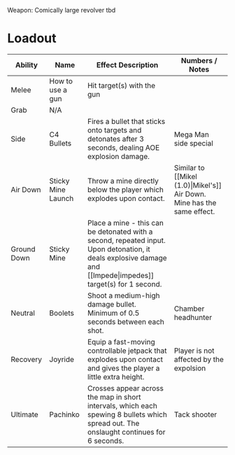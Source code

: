 Weapon: Comically large revolver
tbd
# Loadout

| Ability     | Name               | Effect Description                                                                                                                                              | Numbers / Notes                                                            |
| ----------- | ------------------ | --------------------------------------------------------------------------------------------------------------------------------------------------------------- | -------------------------------------------------------------------------- |
| Melee       | How to use a gun   | Hit target(s) with the gun                                                                                                                                      |                                                                            |
| Grab        | N/A                |                                                                                                                                                                 |                                                                            |
| Side        | C4 Bullets         | Fires a bullet that sticks onto targets and detonates after 3 seconds, dealing AOE explosion damage.                                                            | Mega Man side special                                                      |
| Air Down    | Sticky Mine Launch | Throw a mine directly below the player which explodes upon contact.                                                                                             | Similar to [[Mikel (1.0)\|Mikel's]] Air Down.<br>Mine has the same effect. |
| Ground Down | Sticky Mine        | Place a mine - this can be detonated with a second, repeated input.  Upon detonation, it deals explosive damage and [[Impede\|impedes]] target(s) for 1 second. |                                                                            |
| Neutral     | Boolets            | Shoot a medium-high damage bullet.  Minimum of 0.5 seconds between each shot.                                                                                   | Chamber headhunter                                                         |
| Recovery    | Joyride            | Equip a fast-moving controllable jetpack that explodes upon contact and gives the player a little extra height.                                                 | Player is not affected by the expolsion                                    |
| Ultimate    | Pachinko           | Crosses appear across the map in short intervals, which each spewing 8 bullets which spread out.  The onslaught continues for 6 seconds.                        | Tack shooter                                                               |
